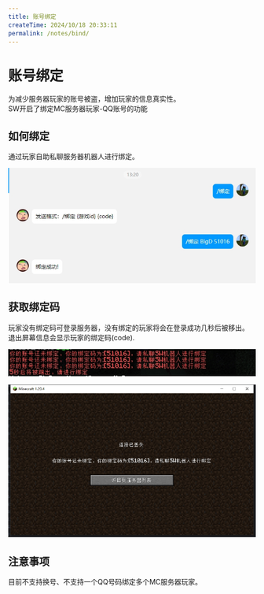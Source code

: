 ```yaml
---
title: 账号绑定
createTime: 2024/10/18 20:33:11
permalink: /notes/bind/
---
```


# 账号绑定

为减少服务器玩家的账号被盗，增加玩家的信息真实性。<br>
SW开启了绑定MC服务器玩家-QQ账号的功能<br>

## 如何绑定

通过玩家自助私聊服务器机器人进行绑定。

<img src="/images/bind.png" alt="bd"><br>

## 获取绑定码

玩家没有绑定码可登录服务器，没有绑定的玩家将会在登录成功几秒后被移出。<br>
退出屏幕信息会显示玩家的绑定码(code).

<img src="/images/code.png" alt="bd"><br>

<img src="/images/kick.png" alt="bd"><br>

## 注意事项
目前不支持换号、不支持一个QQ号码绑定多个MC服务器玩家。<br>